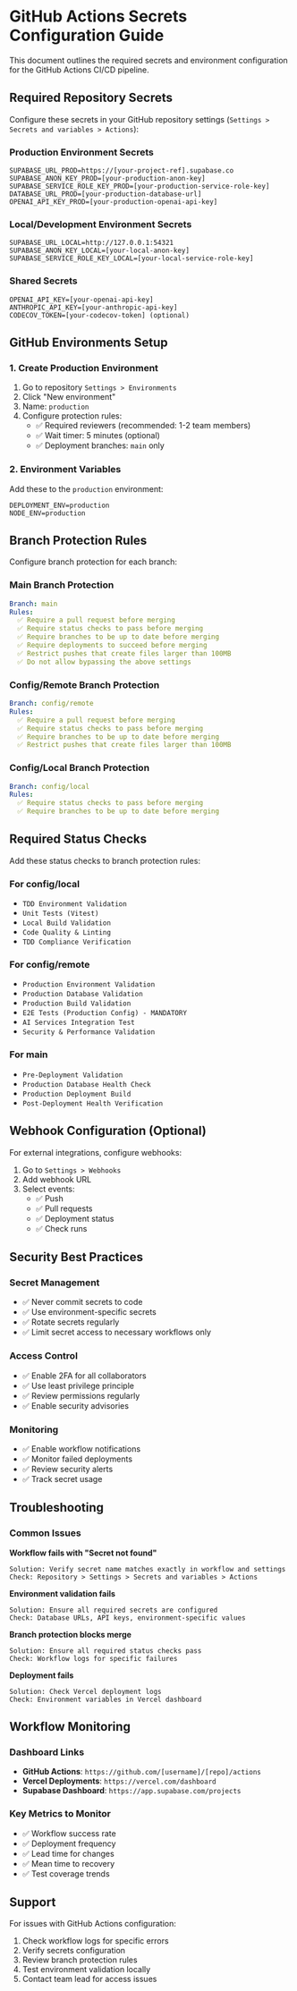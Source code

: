 # GitHub Actions Secrets Configuration Guide

This document outlines the required secrets and environment configuration for the GitHub Actions CI/CD pipeline.

## Required Repository Secrets

Configure these secrets in your GitHub repository settings (`Settings > Secrets and variables > Actions`):

### Production Environment Secrets
```
SUPABASE_URL_PROD=https://[your-project-ref].supabase.co
SUPABASE_ANON_KEY_PROD=[your-production-anon-key]
SUPABASE_SERVICE_ROLE_KEY_PROD=[your-production-service-role-key]
DATABASE_URL_PROD=[your-production-database-url]
OPENAI_API_KEY_PROD=[your-production-openai-api-key]
```

### Local/Development Environment Secrets
```
SUPABASE_URL_LOCAL=http://127.0.0.1:54321
SUPABASE_ANON_KEY_LOCAL=[your-local-anon-key]
SUPABASE_SERVICE_ROLE_KEY_LOCAL=[your-local-service-role-key]
```

### Shared Secrets
```
OPENAI_API_KEY=[your-openai-api-key]
ANTHROPIC_API_KEY=[your-anthropic-api-key]
CODECOV_TOKEN=[your-codecov-token] (optional)
```

## GitHub Environments Setup

### 1. Create Production Environment

1. Go to repository `Settings > Environments`
2. Click "New environment"
3. Name: `production`
4. Configure protection rules:
   - ✅ Required reviewers (recommended: 1-2 team members)
   - ✅ Wait timer: 5 minutes (optional)
   - ✅ Deployment branches: `main` only

### 2. Environment Variables

Add these to the `production` environment:
```
DEPLOYMENT_ENV=production
NODE_ENV=production
```

## Branch Protection Rules

Configure branch protection for each branch:

### Main Branch Protection
```yaml
Branch: main
Rules:
  ✅ Require a pull request before merging
  ✅ Require status checks to pass before merging
  ✅ Require branches to be up to date before merging
  ✅ Require deployments to succeed before merging
  ✅ Restrict pushes that create files larger than 100MB
  ✅ Do not allow bypassing the above settings
```

### Config/Remote Branch Protection
```yaml
Branch: config/remote
Rules:
  ✅ Require a pull request before merging
  ✅ Require status checks to pass before merging
  ✅ Require branches to be up to date before merging
  ✅ Restrict pushes that create files larger than 100MB
```

### Config/Local Branch Protection
```yaml
Branch: config/local
Rules:
  ✅ Require status checks to pass before merging
  ✅ Require branches to be up to date before merging
```

## Required Status Checks

Add these status checks to branch protection rules:

### For config/local
- `TDD Environment Validation`
- `Unit Tests (Vitest)`
- `Local Build Validation`
- `Code Quality & Linting`
- `TDD Compliance Verification`

### For config/remote
- `Production Environment Validation`
- `Production Database Validation`
- `Production Build Validation`
- `E2E Tests (Production Config) - MANDATORY`
- `AI Services Integration Test`
- `Security & Performance Validation`

### For main
- `Pre-Deployment Validation`
- `Production Database Health Check`
- `Production Deployment Build`
- `Post-Deployment Health Verification`

## Webhook Configuration (Optional)

For external integrations, configure webhooks:

1. Go to `Settings > Webhooks`
2. Add webhook URL
3. Select events:
   - ✅ Push
   - ✅ Pull requests
   - ✅ Deployment status
   - ✅ Check runs

## Security Best Practices

### Secret Management
- ✅ Never commit secrets to code
- ✅ Use environment-specific secrets
- ✅ Rotate secrets regularly
- ✅ Limit secret access to necessary workflows only

### Access Control
- ✅ Enable 2FA for all collaborators
- ✅ Use least privilege principle
- ✅ Review permissions regularly
- ✅ Enable security advisories

### Monitoring
- ✅ Enable workflow notifications
- ✅ Monitor failed deployments
- ✅ Review security alerts
- ✅ Track secret usage

## Troubleshooting

### Common Issues

**Workflow fails with "Secret not found"**
```
Solution: Verify secret name matches exactly in workflow and settings
Check: Repository > Settings > Secrets and variables > Actions
```

**Environment validation fails**
```
Solution: Ensure all required secrets are configured
Check: Database URLs, API keys, environment-specific values
```

**Branch protection blocks merge**
```
Solution: Ensure all required status checks pass
Check: Workflow logs for specific failures
```

**Deployment fails**
```
Solution: Check Vercel deployment logs
Check: Environment variables in Vercel dashboard
```

## Workflow Monitoring

### Dashboard Links
- **GitHub Actions**: `https://github.com/[username]/[repo]/actions`
- **Vercel Deployments**: `https://vercel.com/dashboard`
- **Supabase Dashboard**: `https://app.supabase.com/projects`

### Key Metrics to Monitor
- ✅ Workflow success rate
- ✅ Deployment frequency
- ✅ Lead time for changes
- ✅ Mean time to recovery
- ✅ Test coverage trends

## Support

For issues with GitHub Actions configuration:
1. Check workflow logs for specific errors
2. Verify secrets configuration
3. Review branch protection rules
4. Test environment validation locally
5. Contact team lead for access issues

